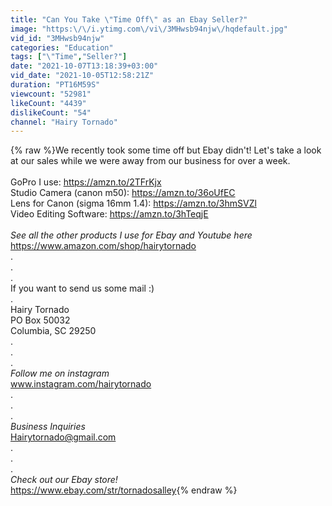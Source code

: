 ```yaml
---
title: "Can You Take \"Time Off\" as an Ebay Seller?"
image: "https:\/\/i.ytimg.com\/vi\/3MHwsb94njw\/hqdefault.jpg"
vid_id: "3MHwsb94njw"
categories: "Education"
tags: ["\"Time","Seller?"]
date: "2021-10-07T13:18:39+03:00"
vid_date: "2021-10-05T12:58:21Z"
duration: "PT16M59S"
viewcount: "52981"
likeCount: "4439"
dislikeCount: "54"
channel: "Hairy Tornado"
---
```

{% raw %}We recently took some time off but Ebay didn't! Let's take a look at our sales while we were away from our business for over a week.<br /><br />GoPro I use:  <a rel="nofollow" target="blank" href="https://amzn.to/2TFrKjx">https://amzn.to/2TFrKjx</a><br />Studio Camera (canon m50):  <a rel="nofollow" target="blank" href="https://amzn.to/36oUfEC">https://amzn.to/36oUfEC</a><br />Lens for Canon (sigma 16mm 1.4):  <a rel="nofollow" target="blank" href="https://amzn.to/3hmSVZl">https://amzn.to/3hmSVZl</a><br />Video Editing Software:  <a rel="nofollow" target="blank" href="https://amzn.to/3hTeqjE">https://amzn.to/3hTeqjE</a><br /><br />*See all the other products I use for Ebay and Youtube here*<br /><a rel="nofollow" target="blank" href="https://www.amazon.com/shop/hairytornado">https://www.amazon.com/shop/hairytornado</a><br />.<br />.<br />.<br />If you want to send us some mail :)<br />.<br />Hairy Tornado<br />PO Box 50032<br />Columbia, SC 29250<br />.<br />.<br />.<br />*Follow me on instagram*<br />www.instagram.com/hairytornado<br />.<br />.<br />.<br />*Business Inquiries*<br />Hairytornado@gmail.com<br />.<br />.<br />.<br />*Check out our Ebay store!*<br /><a rel="nofollow" target="blank" href="https://www.ebay.com/str/tornadosalley">https://www.ebay.com/str/tornadosalley</a>{% endraw %}
